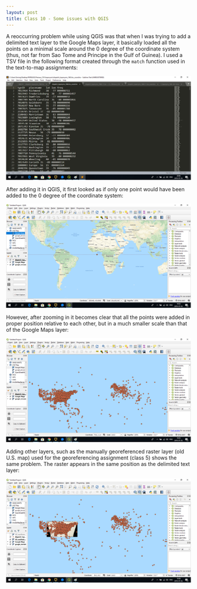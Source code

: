 ```yaml
---
layout: post
title: Class 10 - Some issues with QGIS
---
```


A reoccurring problem while using QGIS was that when I was trying to add a delimited text layer to the Google Maps layer, it basically 
loaded all the points on a minimal scale around the 0 degree of the coordinate system (thus, not far from Sao Tome and Principe in the 
Gulf of Guinea). I used a TSV file in the following format created through the `match` function used in the text-to-map assignments:  

![](/img/coord_qgis.png)  

After adding it in QGIS, it first looked as if only one point would have been added to the 0 degree of the coordinate system:

![](/img/qgis_error1.png)  

However, after zooming in it becomes clear that all the points were added in proper position relative to each other, 
but in a much smaller scale than that of the Google Maps layer:

![](/img/qgis_error2.png)  

Adding other layers, such as the manually georeferenced raster layer (old U.S. map) used for the georeferencing assignment (class 5) shows the same problem.
The raster appears in the same position as the delimited text layer:  

![](/img/qgis_error3.png)  
